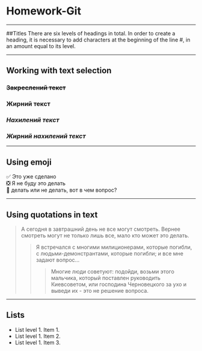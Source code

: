 # Homework-Git
_____
##Titles
There are six levels of headings in total. In order to create a heading, it is necessary to add characters at the beginning of the line #, in an amount equal to its level.
_____
Working with text selection
--------------------------
### ~~Закреслений текст~~
### **Жирний текст**
### *Нахилений текст*
### ___Жирний нахилений текст___
_____
Using emoji
-----------
:white_check_mark: Это уже сделано    
:negative_squared_cross_mark: Я не буду это делать    
:black_square_button: делать или не делать, вот в чем вопрос?  
_____
Using quotations in text
------------------------
>А сегодня в завтрашний день не все могут смотреть. Вернее смотреть могут не только лишь все, мало кто может это делать.
> >Я встречался с многими милиционерами, которые погибли, с людьми-демонстрантами, которые погибли; и все мне задают вопрос…
> > >Многие люди советуют: подойди, возьми этого мальчика, который поставлен руководить Киевсоветом, или господина Черновецкого за ухо и выведи их - это не решение вопроса.
_____

Lists
----------
- List level 1. Item 1.
- List level 1. Item 2.
- List level 1. Item 3.

